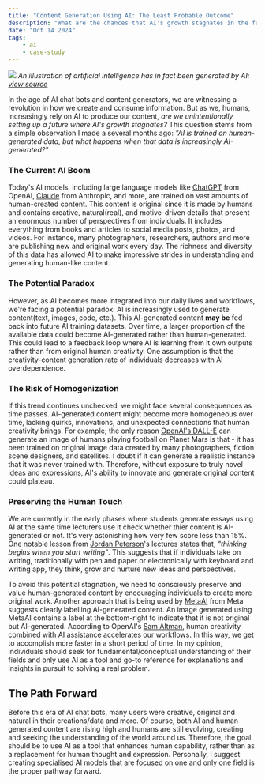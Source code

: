```yaml
---
title: "Content Generation Using AI: The Least Probable Outcome"
description: "What are the chances that AI's growth stagnates in the future?"
date: "Oct 14 2024"
tags:
    - ai
    - case-study
---
```


![](https://www.europarl.europa.eu/resources/library/images/20230607PHT95601/20230607PHT95601-cl.jpg)
_An illustration of artificial intelligence has in fact been generated by AI: [view source](https://www.europarl.europa.eu/topics/en/article/20230601STO93804/eu-ai-act-first-regulation-on-artificial-intelligence)_

In the age of AI chat bots and content generators, we are witnessing a revolution in how we create and consume information. But as we, humans, increasingly rely on AI to produce our content, _are we unintentionally setting up a future where AI's growth stagnates?_ This question stems from a simple observation I made a several months ago:
_"AI is trained on human-generated data, but what happens when that data is increasingly AI-generated?"_

### The Current AI Boom

Today's AI models, including large language models like [ChatGPT](https://openai.com/chatgpt/overview/) from OpenAI, [Claude](https://www.anthropic.com/claude) from Anthropic, and more, are trained on vast amounts of human-created content. This content is original since it is made by humans and contains creative, natural(real), and motive-driven details that present an enormous number of perspectives from individuals. It includes everything from books and articles to social media posts, photos, and videos. For instance, many photographers, researchers, authors and more are publishing new and original work every day. The richness and diversity of this data has allowed AI to make impressive strides in understanding and generating human-like content.

### The Potential Paradox

However, as AI becomes more integrated into our daily lives and workflows, we're facing a potential paradox: AI is increasingly used to generate content(text, images, code, etc.). This AI-generated content **may be** fed back into future AI training datasets. Over time, a larger proportion of the available data could become AI-generated rather than human-generated. This could lead to a feedback loop where AI is learning from it own outputs rather than from original human creativity. One assumption is that the creativity-content generation rate of individuals decreases with AI overdependence.

### The Risk of Homogenization

If this trend continues unchecked, we might face several consequences as time passes. AI-generated content might become more homogeneous over time, lacking quirks, innovations, and unexpected connections that human creativity brings. For example; the only reason [OpenAI's DALL-E](https://openai.com/index/dall-e/) can generate an image of humans playing football on Planet Mars is that - it has been trained on original image data created by many photographers, fiction scene designers, and satellites. I doubt if it can generate a realistic instance that it was never trained with. Therefore, without exposure to truly novel ideas and expressions, AI's ability to innovate and generate original content could plateau.

### Preserving the Human Touch

We are currently in the early phases where students generate essays using AI at the same time lecturers use it check whether thier content is AI-generated or not. It's very astonishing how very few score less than 15%.
One notable lesson from [Jordan Peterson](https://www.jordanbpeterson.com/)'s lectures states that, _"thinking begins when you start writing"_. This suggests that if individuals take on writing, traditionally with pen and paper or electronically with keyboard and writing app, they think, grow and nurture new ideas and perspectives.

To avoid this potential stagnation, we need to consciously preserve and value human-generated content by encouraging individuals to create more original work. Another approach that is being used by [MetaAI](https://ai.meta.com/meta-ai/) from Meta suggests clearly labelling AI-generated content. An image generated using MetaAI contains a label at the bottom-right to indicate that it is not original but AI-generated. According to OpenAI's [Sam Altman](https://en.wikipedia.org/wiki/Sam_Altman), human creativity combined with AI assistance accelerates our workflows. In this way, we get to accomplish more faster in a short period of time. In my opinion, individuals should seek for fundamental/conceptual understanding of their fields and only use AI as a tool and go-to reference for explanations and insights in pursuit to solving a real problem.

## The Path Forward

Before this era of AI chat bots, many users were creative, original and natural in their creations/data and more. Of course, both AI and human generated content are rising high and humans are still evolving, creating and seeking the understanding of the world around us. Therefore, the goal should be to use AI as a tool that enhances human capability, rather than as a replacement for human thought and expression.
Personally, I suggest creating specialised AI models that are focused on one and only one field is the proper pathway forward.
